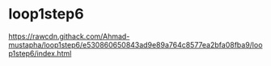 # loop1step6
https://rawcdn.githack.com/Ahmad-mustapha/loop1step6/e530860650843ad9e89a764c8577ea2bfa08fba9/loop1step6/index.html
